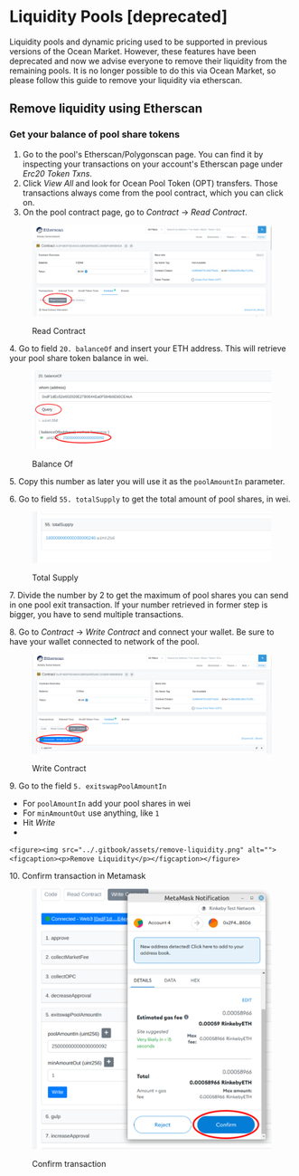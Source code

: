 # Liquidity Pools \[deprecated]

Liquidity pools and dynamic pricing used to be supported in previous versions of the Ocean Market. However, these features have been deprecated and now we advise everyone to remove their liquidity from the remaining pools. It is no longer possible to do this via Ocean Market, so please follow this guide to remove your liquidity via etherscan.

## Remove liquidity using Etherscan

### Get your balance of pool share tokens

1. Go to the pool's Etherscan/Polygonscan page. You can find it by inspecting your transactions on your account's Etherscan page under _Erc20 Token Txns_.
2. Click _View All_ and look for Ocean Pool Token (OPT) transfers. Those transactions always come from the pool contract, which you can click on.
3. On the pool contract page, go to _Contract_ -> _Read Contract_.

<figure><img src="../.gitbook/assets/read-contract.png" alt=""><figcaption><p>Read Contract</p></figcaption></figure>

4\. Go to field `20. balanceOf` and insert your ETH address. This will retrieve your pool share token balance in wei.

<figure><img src="../.gitbook/assets/balance-of.png" alt=""><figcaption><p>Balance Of</p></figcaption></figure>

5\. Copy this number as later you will use it as the `poolAmountIn` parameter.

6\. Go to field `55. totalSupply` to get the total amount of pool shares, in wei.

<figure><img src="../.gitbook/assets/total-supply.png" alt=""><figcaption><p>Total Supply</p></figcaption></figure>

7\. Divide the number by 2 to get the maximum of pool shares you can send in one pool exit transaction. If your number retrieved in former step is bigger, you have to send multiple transactions.

8\. Go to _Contract_ -> _Write Contract_ and connect your wallet. Be sure to have your wallet connected to network of the pool.

<figure><img src="../.gitbook/assets/write-contract.png" alt=""><figcaption><p>Write Contract</p></figcaption></figure>

9\. Go to the field `5. exitswapPoolAmountIn`

* For `poolAmountIn` add your pool shares in wei
* For `minAmountOut` use anything, like `1`
* Hit _Write_
*

    <figure><img src="../.gitbook/assets/remove-liquidity.png" alt=""><figcaption><p>Remove Liquidity</p></figcaption></figure>

10\. Confirm transaction in Metamask

<figure><img src="../.gitbook/assets/confirm-metamask.png" alt=""><figcaption><p>Confirm transaction</p></figcaption></figure>
